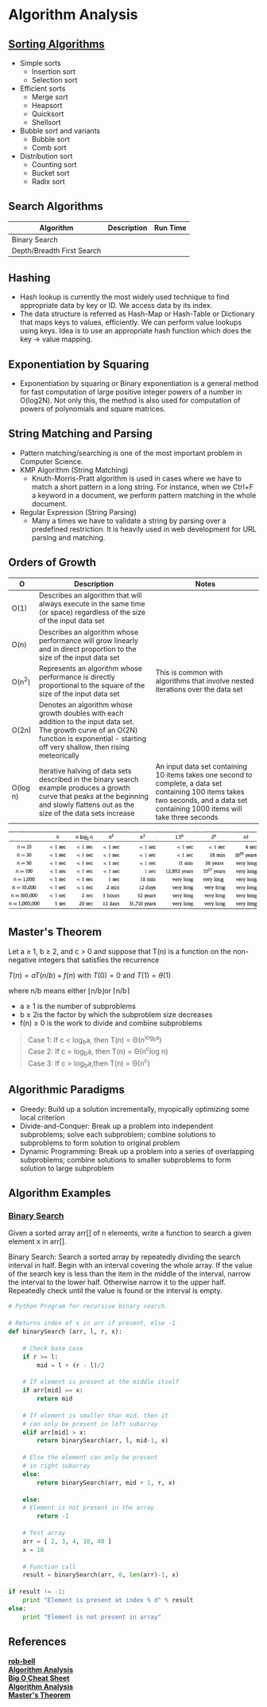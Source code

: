 # Algorithm Analysis

## [Sorting Algorithms](SortingAlgorithms.md)

* Simple sorts
  * Insertion sort
  * Selection sort
* Efficient sorts
  * Merge sort
  * Heapsort
  * Quicksort
  * Shellsort
* Bubble sort and variants
  * Bubble sort
  * Comb sort
* Distribution sort
  * Counting sort
  * Bucket sort
  * Radix sort

## Search Algorithms

| Algorithm                  | Description | Run Time |
| -------------------------- | ----------- | -------- |
| Binary Search              |
| Depth/Breadth First Search |

## Hashing

* Hash lookup is currently the most widely used technique to find appropriate data by key or ID. We access data by its index.
* The data structure is referred as Hash-Map or Hash-Table or Dictionary that maps keys to values, efficiently. We can perform value lookups using keys. Idea is to use an appropriate hash function which does the key -> value mapping.

## Exponentiation by Squaring

* Exponentiation by squaring or Binary exponentiation is a general method for fast computation of large positive integer powers of a number in O(log2N). Not only this, the method is also used for computation of powers of polynomials and square matrices.

## String Matching and Parsing

* Pattern matching/searching is one of the most important problem in Computer Science.
* KMP Algorithm (String Matching)
  * Knuth-Morris-Pratt algorithm is used in cases where we have to match a short pattern in a long string. For instance, when we Ctrl+F a keyword in a document, we perform pattern matching in the whole document.
* Regular Expression (String Parsing)
  * Many a times we have to validate a string by parsing over a predefined restriction. It is heavily used in web development for URL parsing and matching.

## Orders of Growth

| O                | Description                                                                                                                                                                                    | Notes                                                                                                                                                                               |
| ---------------- | ---------------------------------------------------------------------------------------------------------------------------------------------------------------------------------------------- | ----------------------------------------------------------------------------------------------------------------------------------------------------------------------------------- |
| O(1)             | Describes an algorithm that will always execute in the same time (or space) regardless of the size of the input data set                                                                       |
| O(n)             | Describes an algorithm whose performance will grow linearly and in direct proportion to the size of the input data set                                                                         |
| O(n<sup>2</sup>) | Represents an algorithm whose performance is directly proportional to the square of the size of the input data set                                                                             | This is common with algorithms that involve nested iterations over the data set                                                                                                     |
| O(2n)            | Denotes an algorithm whose growth doubles with each addition to the input data set. The growth curve of an O(2N) function is exponential - starting off very shallow, then rising meteorically |
| O(log n)         | Iterative halving of data sets described in the binary search example produces a growth curve that peaks at the beginning and slowly flattens out as the size of the data sets increase        | An input data set containing 10 items takes one second to complete, a data set containing 100 items takes two seconds, and a data set containing 1000 items will take three seconds |

![Running Time](./assets/runningtime.jpg)

## Master's Theorem

Let a ≥ 1, b ≥ 2, and c > 0 and suppose that T(n) is a function on the non-negative integers that satisfies the recurrence

$T(n) = aT(n/b) + f(n)$ with $T(0) = 0$ and $T(1) = \theta(1)$

where n/b means either ⌊n/b⌋or ⌈n/b⌉

* a ≥ 1 is the number of subproblems
* b ≥ 2is the factor by which the subproblem size decreases
* f(n) ≥ 0 is the work to divide and combine subproblems  

>Case 1: If c < log<sub>b</sub>a, then T(n) = Θ(n<sup>log<sub>b</sub>a</sup>)  
>Case 2: If c = log<sub>b</sub>a, then T(n) = Θ(n<sup>c</sup>log n)  
>Case 3: If c > log<sub>b</sub>a,then T(n) = Θ(n<sup>c</sup>)

## Algorithmic Paradigms

* Greedy: Build up a solution incrementally, myopically optimizing some local criterion
* Divide-and-Conquer: Break up a problem into independent subproblems; solve each subproblem; combine solutions to subproblems to form solution to original problem
* Dynamic Programming: Break up a problem into a series of overlapping subproblems; combine solutions to smaller subproblems to form solution to large subproblem

## Algorithm Examples

### [Binary Search](https://www.geeksforgeeks.org/binary-search/)

Given a sorted array arr[] of n elements, write a function to search a given element x in arr[].

Binary Search: Search a sorted array by repeatedly dividing the search interval in half. Begin with an interval covering the whole array. If the value of the search key is less than the item in the middle of the interval, narrow the interval to the lower half. Otherwise narrow it to the upper half. Repeatedly check until the value is found or the interval is empty.

```Python
# Python Program for recursive binary search. 

# Returns index of x in arr if present, else -1 
def binarySearch (arr, l, r, x): 

    # Check base case 
    if r >= l: 
        mid = l + (r - l)/2

    # If element is present at the middle itself 
    if arr[mid] == x: 
        return mid 

    # If element is smaller than mid, then it  
    # can only be present in left subarray 
    elif arr[mid] > x: 
        return binarySearch(arr, l, mid-1, x) 

    # Else the element can only be present 
    # in right subarray 
    else: 
        return binarySearch(arr, mid + 1, r, x) 

    else: 
    # Element is not present in the array 
        return -1

    # Test array 
    arr = [ 2, 3, 4, 10, 40 ] 
    x = 10

    # Function call 
    result = binarySearch(arr, 0, len(arr)-1, x) 

if result != -1:
    print "Element is present at index % d" % result
else:
    print "Element is not present in array"
```

## References

**[rob-bell](https://rob-bell.net/2009/06/a-beginners-guide-to-big-o-notation/)**  
**[Algorithm Analysis](https://www.geeksforgeeks.org/fundamentals-of-algorithms/#AnalysisofAlgorithms)**  
**[Big O Cheat Sheet](http://bigocheatsheet.com/)**  
**[Algorithm Analysis](https://www.cs.princeton.edu/~wayne/kleinberg-tardos/pdf/02AlgorithmAnalysis.pdf)**  
**[Master's Theorem](https://www.cs.princeton.edu/~wayne/kleinberg-tardos/pdf/05DivideAndConquerII.pdf)**

